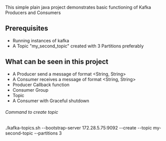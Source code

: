 This simple plain java project demonstrates basic functioning of Kafka Producers and Consumers  

## Prerequisites  
* Running instances of kafka
* A Topic "my_second_topic" created with 3 Partitions preferably

## What can be seen in this project  
* A Producer send a message of format <String, String>
* A Consumer receives a message of format <String, String>
* Producer Callback function
* Consumer Group
* Topic
* A Consumer with Graceful shutdown  


###### Command to create topic
./kafka-topics.sh --bootstrap-server 172.28.5.75:9092 --create --topic my-second-topic --partitions 3
